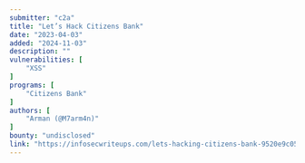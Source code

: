 ```yaml
---
submitter: "c2a"
title: "Let’s Hack Citizens Bank"
date: "2023-04-03"
added: "2024-11-03"
description: ""
vulnerabilities: [
    "XSS"
]
programs: [
    "Citizens Bank"
]
authors: [
    "Arman (@M7arm4n)"
]
bounty: "undisclosed"
link: "https://infosecwriteups.com/lets-hacking-citizens-bank-9520e9c05cf9"
---
```




